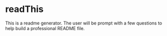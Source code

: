# readThis

This is a readme generator. 
The user will be prompt with a few questions to help build a professional README file.
